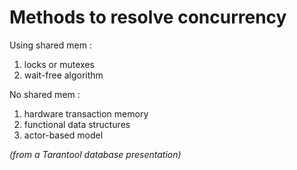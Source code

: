 
# Methods to resolve concurrency

Using shared mem :
1. locks or mutexes
2. wait-free algorithm

No shared mem :
1. hardware transaction memory
2. functional data structures
3. actor-based model

*(from a Tarantool database presentation)*

